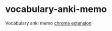 # vocabulary-anki-memo
Vocabulary anki memo [chrome extension](https://chrome.google.com/webstore/detail/vocabulary-anki-memo/jblgpemdpeplkdmkgfggacgfdaofjpjh/related)
